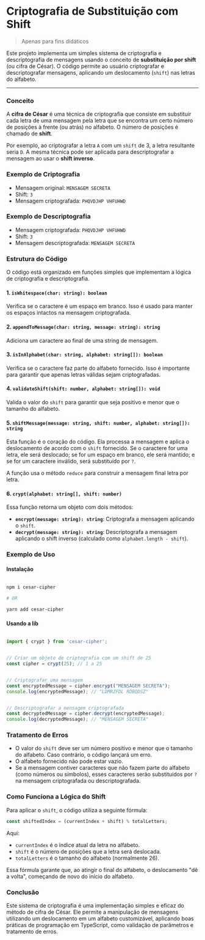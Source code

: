 # Criptografia de Substituição com Shift

> Apenas para fins didáticos

Este projeto implementa um simples sistema de criptografia e descriptografia de mensagens usando o conceito de **substituição por shift** (ou cifra de César). O código permite ao usuário criptografar e descriptografar mensagens, aplicando um deslocamento (`shift`) nas letras do alfabeto.

---

### Conceito

A **cifra de César** é uma técnica de criptografia que consiste em substituir cada letra de uma mensagem pela letra que se encontra um certo número de posições à frente (ou atrás) no alfabeto. O número de posições é chamado de **shift**.

Por exemplo, ao criptografar a letra `A` com um `shift` de 3, a letra resultante seria `D`. A mesma técnica pode ser aplicada para descriptografar a mensagem ao usar o **shift inverso**.

### Exemplo de Criptografia

- Mensagem original: `MENSAGEM SECRETA`
- Shift: `3`
- Mensagem criptografada: `PHQVDJHP VHFUHWD`

### Exemplo de Descriptografia

- Mensagem criptografada: `PHQVDJHP VHFUHWD`
- Shift: `3`
- Mensagem descriptografada: `MENSAGEM SECRETA`

### Estrutura do Código

O código está organizado em funções simples que implementam a lógica de criptografia e descriptografia.

#### 1. **`isWhitespace(char: string): boolean`**
Verifica se o caractere é um espaço em branco. Isso é usado para manter os espaços intactos na mensagem criptografada.

#### 2. **`appendToMessage(char: string, message: string): string`**
Adiciona um caractere ao final de uma string de mensagem.

#### 3. **`isInAlphabet(char: string, alphabet: string[]): boolean`**
Verifica se o caractere faz parte do alfabeto fornecido. Isso é importante para garantir que apenas letras válidas sejam criptografadas.

#### 4. **`validateShift(shift: number, alphabet: string[]): void`**
Valida o valor do `shift` para garantir que seja positivo e menor que o tamanho do alfabeto.

#### 5. **`shiftMessage(message: string, shift: number, alphabet: string[]): string`**
Esta função é o coração do código. Ela processa a mensagem e aplica o deslocamento de acordo com o `shift` fornecido. Se o caractere for uma letra, ele será deslocado; se for um espaço em branco, ele será mantido; e se for um caractere inválido, será substituído por `?`.

A função usa o método `reduce` para construir a mensagem final letra por letra.

#### 6. **`crypt(alphabet: string[], shift: number)`**
Essa função retorna um objeto com dois métodos:
- **`encrypt(message: string): string`**: Criptografa a mensagem aplicando o `shift`.
- **`decrypt(message: string): string`**: Descriptografa a mensagem aplicando o shift inverso (calculado como `alphabet.length - shift`).

### Exemplo de Uso

#### Instalação

```sh

npm i cesar-cipher

# OR

yarn add cesar-cipher

```

#### Usando a lib

```typescript

import { crypt } from 'cesar-cipher';


// Criar um objeto de criptografia com um shift de 25
const cipher = crypt(25); // 1 a 25


// Criptografar uma mensagem
const encryptedMessage = cipher.encrypt("MENSAGEM SECRETA");
console.log(encryptedMessage); // "LDMRZFDL RDBQDSZ"


// Descriptografar a mensagem criptografada
const decryptedMessage = cipher.decrypt(encryptedMessage);
console.log(decryptedMessage); // "MENSAGEM SECRETA"


```

### Tratamento de Erros

- O valor do `shift` deve ser um número positivo e menor que o tamanho do alfabeto. Caso contrário, o código lançará um erro.
- O alfabeto fornecido não pode estar vazio.
- Se a mensagem contiver caracteres que não fazem parte do alfabeto (como números ou símbolos), esses caracteres serão substituídos por `?` na mensagem criptografada ou descriptografada.

### Como Funciona a Lógica do Shift

Para aplicar o `shift`, o código utiliza a seguinte fórmula:

```typescript
const shiftedIndex = (currentIndex + shift) % totalLetters;
```

Aqui:
- `currentIndex` é o índice atual da letra no alfabeto.
- `shift` é o número de posições que a letra será deslocada.
- `totalLetters` é o tamanho do alfabeto (normalmente 26).

Essa fórmula garante que, ao atingir o final do alfabeto, o deslocamento "dê a volta", começando de novo do início do alfabeto.

### Conclusão

Este sistema de criptografia é uma implementação simples e eficaz do método de cifra de César. Ele permite a manipulação de mensagens utilizando um deslocamento em um alfabeto customizável, aplicando boas práticas de programação em TypeScript, como validação de parâmetros e tratamento de erros.

